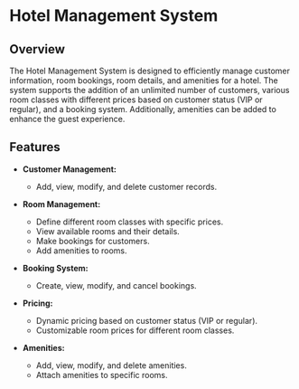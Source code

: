 # Hotel Management System

## Overview

The Hotel Management System is designed to efficiently manage customer information, room bookings, room details, and amenities for a hotel. The system supports the addition of an unlimited number of customers, various room classes with different prices based on customer status (VIP or regular), and a booking system. Additionally, amenities can be added to enhance the guest experience.

## Features

- **Customer Management:**
  - Add, view, modify, and delete customer records.

- **Room Management:**
  - Define different room classes with specific prices.
  - View available rooms and their details.
  - Make bookings for customers.
  - Add amenities to rooms.

- **Booking System:**
  - Create, view, modify, and cancel bookings.

- **Pricing:**
  - Dynamic pricing based on customer status (VIP or regular).
  - Customizable room prices for different room classes.

- **Amenities:**
  - Add, view, modify, and delete amenities.
  - Attach amenities to specific rooms.
